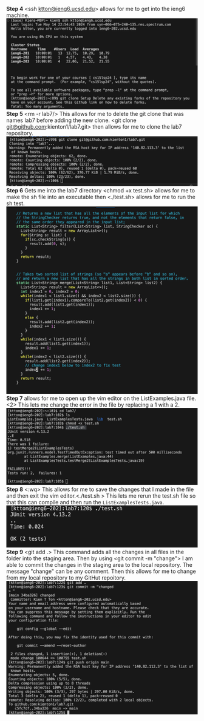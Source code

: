 **Step 4**
<ssh ktton@ieng6.ucsd.edu> <enter> allows for me to get into the ieng6 machine.
![Image](2.png)
**Step 5**
<pwd> <cd> <rm -r lab7/> <enter> <y> <enter> <y> <enter> This allows for me to delete the git clone that was names lab7 before adding the new clone. <git clone git@github.com:kienton1/lab7.git><enter> then allows for me to clone the lab7 repository.
![Image](1.png)
**Step 6**
<cd lab7/><enter> Gets me into the lab7 directory <chmod +x test.sh><enter> allows for me to make the sh file into an executable then <./test.sh><enter> allows for me to run the sh test.
![Image](3.png)
**Step 7**
<vim ListExamples.java><enter> allows for me to open up the vim editor on the ListExamples.java file. <up><up><up><right><right><right><right><right><right><right><right><right><r><2> This lets me change the error in the file by replacing a 1 with a 2.
![Image](4.png)
**Step 8**
<:wq> This allows for me to save the changes that I made in the file and then exit the vim editor.<./test.sh ><enter> This lets me rerun the test.sh file so that this can compile and then run the `ListExamplesTests.java`.
![Image](5.png)
**Step 9**
<git add .><enter> This command adds all the changes in all files in the folder into the staging area. Then by using <git commit -m "change"><enter> I am able to commit the changes in the staging area to the local repository. The message "change" can be any comment. <git push origin main><enter> Then this allows for me to change from my local repository to my GitHut repoitory.
![Image](6.png)
